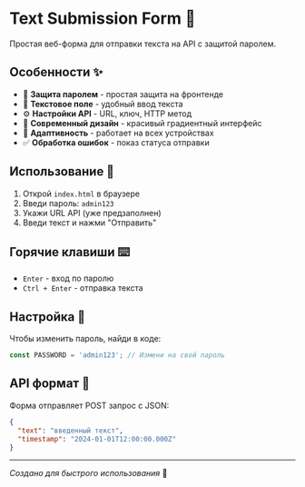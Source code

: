 # Text Submission Form 📝

Простая веб-форма для отправки текста на API с защитой паролем.

## Особенности ✨

- 🔐 **Защита паролем** - простая защита на фронтенде
- 📝 **Текстовое поле** - удобный ввод текста
- ⚙️ **Настройки API** - URL, ключ, HTTP метод
- 🎨 **Современный дизайн** - красивый градиентный интерфейс
- 📱 **Адаптивность** - работает на всех устройствах
- ✅ **Обработка ошибок** - показ статуса отправки

## Использование 🚀

1. Открой `index.html` в браузере
2. Введи пароль: `admin123`
3. Укажи URL API (уже предзаполнен)
4. Введи текст и нажми "Отправить"

## Горячие клавиши ⌨️

- `Enter` - вход по паролю
- `Ctrl + Enter` - отправка текста

## Настройка 🔧

Чтобы изменить пароль, найди в коде:
```javascript
const PASSWORD = 'admin123'; // Измени на свой пароль
```

## API формат 📡

Форма отправляет POST запрос с JSON:
```json
{
  "text": "введенный текст",
  "timestamp": "2024-01-01T12:00:00.000Z"
}
```

---

*Создано для быстрого использования* 🎯 